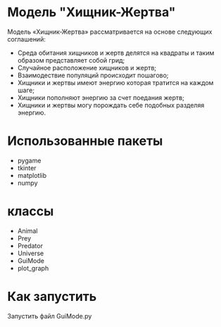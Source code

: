 # Модель "Хищник-Жертва"
Модель «Хищник-Жертва» рассматривается на основе следующих соглашений:
-	Среда обитания хищников и жертв делятся на квадраты и таким образом представляет собой грид;
-	Случайное расположение хищников и жертв;
-	Взаимодествие популяций происходит пошагово;
-	Хищники и жертвы имеют энергию которая тратится на каждом шаге;
-	Хищники пополняют энергию за счет поедания жертв;
-	Хищники и жертвы могу порождать себе подобных разделяя энергию.
# Использованные пакеты
- pygame
- tkinter
- matplotlib
- numpy
# классы
- Animal
- Prey
- Predator
- Universe
- GuiMode
- plot_graph
# Как запустить
Запустить файл GuiMode.py

